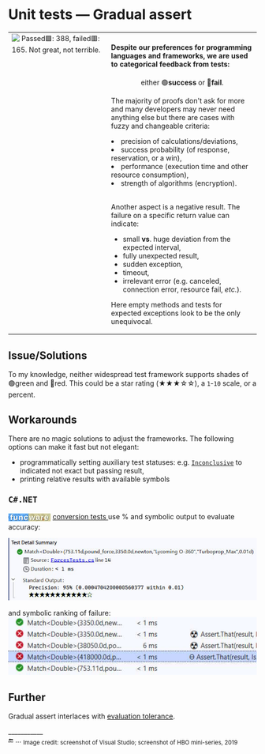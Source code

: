 # Unit tests &mdash; Gradual assert

<table><tr valign="top"><td width="40%"><picture><img alt="&nbsp;Passed🟩: 388, failed🟥: 165. Not great, not terrible." 
 src="https://github.com/Kyriosity/read-write/blob/main/README%2B/_rsc/_img/memes/Tests-NotGreatNotTerrible.jpg" /></picture>
 </td><td>
<h4>Despite our preferences for programming languages and frameworks, we are used to categorical feedback from tests:</h4>
<p align="center">either 🟢<b>success</b> or 🔴<b>fail</b>.</p>
<p>The majority of proofs don't ask for more and many developers may never need anything else but there are cases with fuzzy and changeable criteria:</p>
<lu>
 <li>precision of calculations/deviations,</li>
<li>success probability (of response, reservation, or a win),</li>
<li>performance (execution time and other resource consumption),</li>
<li>strength of algorithms (encryption).</li>
</lu>
  <br />
<p>Another aspect is a negative result. The failure on a specific return value can indicate:</p>
<ul>
<li>small <b>vs</b>. huge deviation from the expected interval,</li>
<li>fully unexpected result,</li>
<li>sudden exception,</li>
<li>timeout,</li>
<li>irrelevant error (e.g. canceled, connection error, resource fail, <i>etc.</i>).</li>
 </ul>
<p>Here empty methods and tests for expected exceptions look to be the only unequivocal.</p>
</td></tr></table>

## Issue/Solutions

To my knowledge, neither widespread test framework supports shades of 🟢green and 🔴red. This could be a star rating (★★★☆☆), a `1`-`10` scale, or a percent. 

## Workarounds

There are no magic solutions to adjust the frameworks. The following options can make it fast but not elegant:

+ programmatically setting auxiliary test statuses: e.g. [`Inconclusive`](https://learn.microsoft.com/en-us/dotnet/api/nunit.framework.assert.inconclusive?view=xamarin-ios-sdk-12) to indicated not exact but passing result, 
+ printing relative results with available symbols

### <samp>C#.NET</samp>

<sub><picture><img alt="&nbsp;F&thinsp;u&thinsp;n&thinsp;c&thinsp;W&thinsp;a&thinsp;r&thinsp;e" src="../../_rsc/img/symb/funcware/funcware-bar_16px.jpg" /></picture></sub> [conversion tests ](../../../src/TuttiFrutti/FuncStore.Convers.Tests/) use % and symbolic output to evaluate accuracy:

<picture><img alt="&nbsp;Conversion precision 95% ★★★★★★★★★☆" src="../../_rsc/img/snap/tests/funcware-convert-forces-95_precision.jpg" /></picture>

and symbolic ranking of failure:\
<picture><img alt="&nbsp;Conversion precision severe and moderate fails" src="../../_rsc/img/snap/tests/funcware-convert-forces-fails_succeess.jpg" /></picture>

## Further

Gradual assert interlaces with [evaluation tolerance](val_tests-tolerance.md).

\___________\
🔚 ... <sub>Image credit: screenshot of Visual Studio; screenshot of HBO mini-series, 2019</sub>
